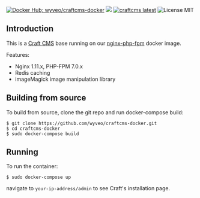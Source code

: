 [![Docker Hub; wyveo/craftcms-docker](https://img.shields.io/badge/docker%20hub-%20wyveo%2Fcraftcms--docker-blue.svg)](https://hub.docker.com/r/wyveo/craftcms-docker/) [![](https://images.microbadger.com/badges/image/wyveo/craftcms-docker.svg)](http://microbadger.com/images/wyveo/craftcms-docker "Get your own image badge on microbadger.com") [![craftcms latest](https://img.shields.io/badge/craftcms-latest-red.svg)](https://craftcms.com/) ![License MIT](https://img.shields.io/badge/license-MIT-blue.svg)
## Introduction
This is a  [Craft CMS](https://craftcms.com/) base running on our [nginx-php-fpm](https://hub.docker.com/r/wyveo/nginx-php-fpm/) docker image.

Features:

 - Nginx 1.11.x, PHP-FPM 7.0.x
 - Redis caching
 - imageMagick image manipulation library

## Building from source
To build from source, clone the git repo and run docker-compose build:
```
$ git clone https://github.com/wyveo/craftcms-docker.git
$ cd craftcms-docker
$ sudo docker-compose build
```

## Running
To run the container:
```
$ sudo docker-compose up
```

navigate to `your-ip-address/admin` to see Craft's installation page.

